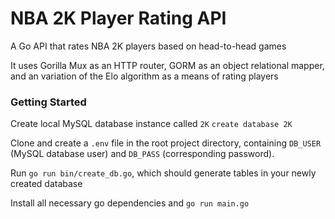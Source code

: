 # NBA 2K Player Rating API
A Go API that rates NBA 2K players based on head-to-head games

It uses Gorilla Mux as an HTTP router, GORM as an object relational mapper, and an variation of the Elo algorithm as a means of rating players

### Getting Started
  Create local MySQL database instance called `2K`
    `create database 2K`

  Clone and create a `.env` file in the root project directory, containing `DB_USER` (MySQL database user) and `DB_PASS` (corresponding password).

  Run `go run bin/create_db.go`, which should generate tables in your newly created database

  Install all necessary go dependencies and `go run main.go`

